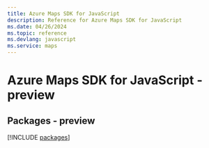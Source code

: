 ```yaml
---
title: Azure Maps SDK for JavaScript
description: Reference for Azure Maps SDK for JavaScript
ms.date: 04/26/2024
ms.topic: reference
ms.devlang: javascript
ms.service: maps
---
```

# Azure Maps SDK for JavaScript - preview
## Packages - preview
[!INCLUDE [packages](maps-index.md)]